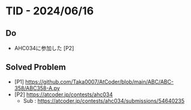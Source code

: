 # TID - 2024/06/16
<!--
## Learnings
- 
- 
-->


## Do
- AHC034に参加した [P2]


<!--
## Reflections & Insights
- 
- 
-->

<!--
## Plans for Tomorrow
- 
- 
-->


## Solved Problem
- [P1] https://github.com/Taka0007/AtCoder/blob/main/ABC/ABC-358/ABC358-A.py
- [P2] https://atcoder.jp/contests/ahc034
  - Sub : https://atcoder.jp/contests/ahc034/submissions/54640235 

